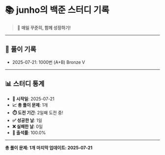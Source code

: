# 📚 junho의 백준 스터디 기록

> 🎯 **매일 꾸준히, 함께 성장하기!**

---

## 📅 풀이 기록

- 2025-07-21: 1000번 (A+B) Bronze V

---

## 📊 스터디 통계

- **📅 시작일**: 2025-07-21
- **📈 총 풀이 문제**: 1개
- **⏱️ 도전 기간**: 2일째 도전 중!
- **✅ 성공한 날**: 1일
- **❌ 실패한 날**: 0일
- **🎯 출석률**: 100.0%

---

**총 풀이 문제: 1개**
**마지막 업데이트: 2025-07-21**

